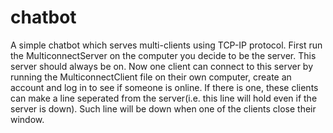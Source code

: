 # chatbot
A simple chatbot which serves multi-clients using TCP-IP protocol.
First run the MulticonnectServer on the computer you decide to be the server. This server should always be on.
Now one client can connect to this server by running the MulticonnectClient file on their own computer, create an account and log in to see if someone is online. If there is one, these clients can make a line seperated from the server(i.e. this line will hold even if the server is down). Such line will be down when one of the clients close their window.
